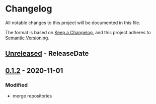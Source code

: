 # Changelog
All notable changes to this project will be documented in this file.

The format is based on [Keep a Changelog](https://keepachangelog.com/en/1.0.0/),
and this project adheres to [Semantic Versioning](https://semver.org/spec/v2.0.0.html).


<!-- next-header -->

## [Unreleased] - ReleaseDate


## [0.1.2] - 2020-11-01

### Modified

- merge repositories

<!-- next-url -->
[Unreleased]: https://github.com/jeanmanguy/rust-amino-acids/compare/aa-colour-v0.1.2...HEAD
[0.1.2]: https://github.com/jeanmanguy/rust-amino-acids/compare/v0.1.1<...aa-colour-v0.1.2